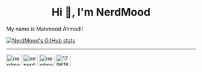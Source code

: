 <h1 align="center">Hi 👋, I'm NerdMood</h1>

My name is Mahmood Ahmadi!

[![NerdMood's GitHub stats](https://github-readme-stats.vercel.app/api?username=NerdMood)](https://github.com/NerdMood)
<hr/>
<p align="left">
<a href="https://linkedin.com/in/nerdmood" target="blank"><img align="center" src="https://raw.githubusercontent.com/rahuldkjain/github-profile-readme-generator/master/src/images/icons/Social/linked-in-alt.svg" alt="nerdmood" height="30" width="40" /></a>
<a href="https://instagram.com/mrnerdmood" target="blank"><img align="center" src="https://raw.githubusercontent.com/rahuldkjain/github-profile-readme-generator/master/src/images/icons/Social/instagram.svg" alt="mrnerdmood" height="30" width="40" /></a>
<a href="https://codeforces.com/profile/nerdmood" target="blank"><img align="center" src="https://raw.githubusercontent.com/rahuldkjain/github-profile-readme-generator/master/src/images/icons/Social/codeforces.svg" alt="nerdmood" height="30" width="40" /></a>
<a href="https://stackoverflow.com/users/17961853" target="blank"><img align="center" src="https://raw.githubusercontent.com/rahuldkjain/github-profile-readme-generator/master/src/images/icons/Social/stack-overflow.svg" alt="17961853" height="30" width="40" /></a>
</p>
